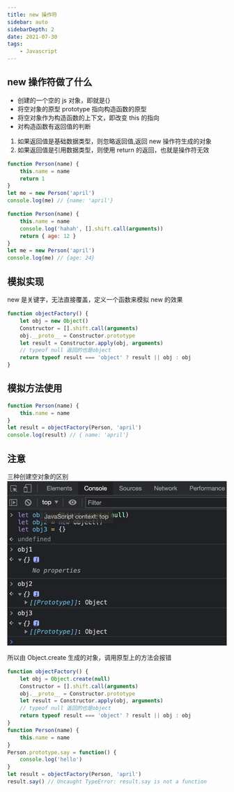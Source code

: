 ```yaml
---
title: new 操作符
sidebar: auto
sidebarDepth: 2
date: 2021-07-30
tags:
    - Javascript
---
```


## new 操作符做了什么

-   创建的一个空的 js 对象，即就是{}
-   将空对象的原型 prototype 指向构造函数的原型
-   将空对象作为构造函数的上下文，即改变 this 的指向
-   对构造函数有返回值的判断

1. 如果返回值是基础数据类型，则忽略返回值,返回 new 操作符生成的对象
2. 如果返回值是引用数据类型，则使用 return 的返回，也就是操作符无效

```js
function Person(name) {
    this.name = name
    return 1
}
let me = new Person('april')
console.log(me) // {name: 'april'}
```

```js
function Person(name) {
    this.name = name
    console.log('hahah', [].shift.call(arguments))
    return { age: 12 }
}
let me = new Person('april')
console.log(me) // {age: 24}
```

## 模拟实现

new 是关键字，无法直接覆盖，定义一个函数来模拟 new 的效果

```js
function objectFactory() {
    let obj = new Object()
    Constructor = [].shift.call(arguments)
    obj.__proto__ = Constructor.prototype
    let result = Constructor.apply(obj, arguments)
    // typeof null 返回的也是object
    return typeof result === 'object' ? result || obj : obj
}
```

## 模拟方法使用

```js
function Person(name) {
    this.name = name
}
let result = objectFactory(Person, 'april')
console.log(result) // { name: 'april'}
```

## 注意

三种创建空对象的区别
![三种创建空对象的区别](https://raw.githubusercontent.com/AprilTong/image/master/img/20210802183011.png)

所以由 Object.create 生成的对象，调用原型上的方法会报错

```js
function objectFactory() {
    let obj = Object.create(null)
    Constructor = [].shift.call(arguments)
    obj.__proto__ = Constructor.prototype
    let result = Constructor.apply(obj, arguments)
    // typeof null 返回的也是object
    return typeof result === 'object' ? result || obj : obj
}
function Person(name) {
    this.name = name
}
Person.prototype.say = function() {
    console.log('hello')
}
let result = objectFactory(Person, 'april')
result.say() // Uncaught TypeError: result.say is not a function
```
